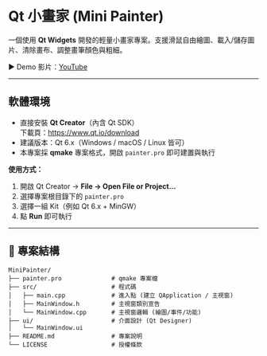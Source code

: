 # Qt 小畫家 (Mini Painter)

一個使用 **Qt Widgets** 開發的輕量小畫家專案。支援滑鼠自由繪圖、載入/儲存圖片、清除畫布、調整畫筆顏色與粗細。

▶️ Demo 影片：[YouTube](https://youtu.be/7vUoPLrOI60)

---

## 軟體環境
- 直接安裝 **Qt Creator**（內含 Qt SDK）  
  下載頁：<https://www.qt.io/download>
- 建議版本：Qt 6.x（Windows / macOS / Linux 皆可）
- 本專案採 **qmake** 專案格式，開啟 `painter.pro` 即可建置與執行

**使用方式：**
1. 開啟 Qt Creator → **File → Open File or Project…**  
2. 選擇專案根目錄下的 `painter.pro`  
3. 選擇一組 Kit（例如 Qt 6.x + MinGW）  
4. 點 **Run** 即可執行

---

## 📂 專案結構
```text
MiniPainter/
├── painter.pro              # qmake 專案檔   
├── src/                     # 程式碼
│   ├── main.cpp             # 進入點 (建立 QApplication / 主視窗)
│   ├── MainWindow.h         # 主視窗類別宣告
│   └── MainWindow.cpp       # 主視窗邏輯 (繪圖/事件/功能)
├── ui/                      # 介面設計 (Qt Designer)
│   └── MainWindow.ui
├── README.md                # 專案說明
└── LICENSE                  # 授權條款
